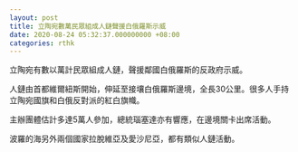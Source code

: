 ```yaml
---
layout: post
title: 立陶宛數萬民眾組成人鏈聲援白俄羅斯示威
date: 2020-08-24 05:32:37.000000000 +08:00
categories: rthk
---
```


立陶宛有數以萬計民眾組成人鏈，聲援鄰國白俄羅斯的反政府示威。

人鏈由首都維爾紐斯開始，伸延至接壤白俄羅斯邊境，全長30公里。很多人手持立陶宛國旗和白俄反對派的紅白旗幟。

主辦團體估計多達5萬人參加，總統瑙塞達亦有響應，在邊境關卡出席活動。

波羅的海另外兩個國家拉脫維亞及愛沙尼亞，都有類似人鏈活動。
